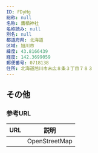 ```yaml
---
ID: FDyHg
総称: null
名称: 鷹栖神社
名称読み: null
別名: null
都道府県: 北海道
区域: 旭川市
緯度: 43.8166439
経度: 142.3699059
郵便番号: 0718138
住所: 北海道旭川市末広８条３丁目７８３
---
```


## その他

### 参考URL

| URL | 説明          |
| --- | ------------- |
|     | OpenStreetMap |
